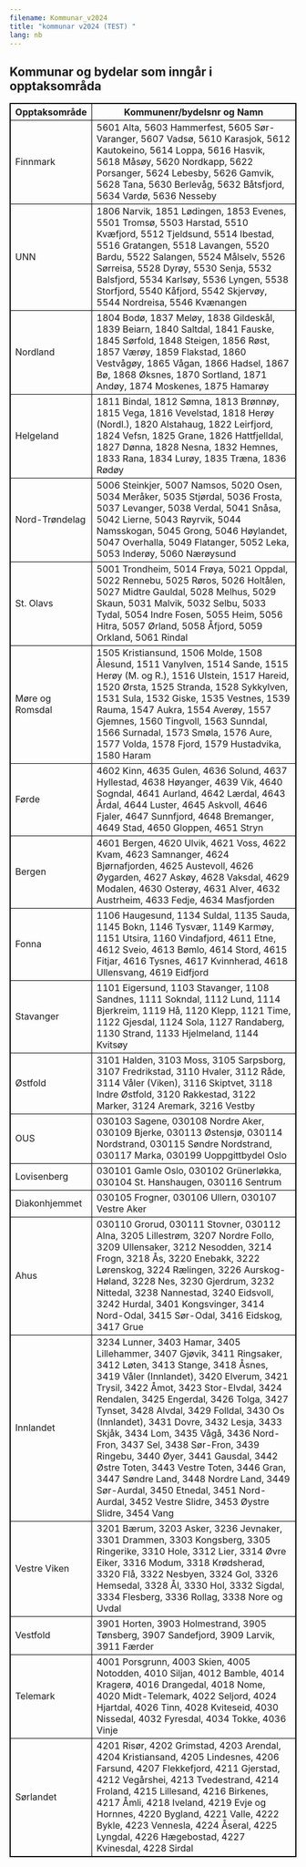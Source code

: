 ```yaml
---
filename: Kommunar_v2024
title: "kommunar v2024 (TEST) "
lang: nb
---
```

<html>
<style>
table, th, td {
  border:0.0625rem solid black;
}
</style>
<body>

<h2>Kommunar og bydelar som inngår i opptaksområda</h2>

<table style="auto">
  <tr>
    <th>Opptaksområde</th>
    <th>Kommunenr/bydelsnr og Namn </th>
   </tr>
<TR><TD>Finnmark</TD> <TD> 5601 Alta, 5603 Hammerfest, 5605 Sør-Varanger, 5607 Vadsø, 5610 Karasjok, 5612 Kautokeino, 5614 Loppa, 5616 Hasvik, 5618 Måsøy, 5620 Nordkapp, 5622 Porsanger, 5624 Lebesby, 5626 Gamvik, 5628 Tana, 5630 Berlevåg, 5632 Båtsfjord, 5634 Vardø, 5636 Nesseby</TD> </TR>

<TR><TD>UNN</TD> <TD> 1806 Narvik, 1851 Lødingen, 1853 Evenes, 5501 Tromsø, 5503 Harstad, 5510 Kvæfjord, 5512 Tjeldsund, 5514 Ibestad, 5516 Gratangen, 5518 Lavangen, 5520 Bardu, 5522 Salangen, 5524 Målselv, 5526 Sørreisa, 5528 Dyrøy, 5530 Senja, 5532 Balsfjord, 5534 Karlsøy, 5536 Lyngen, 5538 Storfjord, 5540 Kåfjord, 5542 Skjervøy, 5544 Nordreisa, 5546 Kvænangen</TD> </TR>

<TR><TD>Nordland</TD> <TD> 1804 Bodø, 1837 Meløy, 1838 Gildeskål, 1839 Beiarn, 1840 Saltdal, 1841 Fauske, 1845 Sørfold, 1848 Steigen, 1856 Røst, 1857 Værøy, 1859 Flakstad, 1860 Vestvågøy, 1865 Vågan, 1866 Hadsel, 1867 Bø, 1868 Øksnes, 1870 Sortland, 1871 Andøy, 1874 Moskenes, 1875 Hamarøy</TD> </TR>

<TR><TD>Helgeland</TD> <TD> 1811 Bindal, 1812 Sømna, 1813 Brønnøy, 1815 Vega, 1816 Vevelstad, 1818 Herøy (Nordl.), 1820 Alstahaug, 1822 Leirfjord, 1824 Vefsn, 1825 Grane, 1826 Hattfjelldal, 1827 Dønna, 1828 Nesna, 1832 Hemnes, 1833 Rana, 1834 Lurøy, 1835 Træna, 1836 Rødøy</TD> </TR>

<TR><TD>Nord-Trøndelag</TD> <TD> 5006 Steinkjer, 5007 Namsos, 5020 Osen, 5034 Meråker, 5035 Stjørdal, 5036 Frosta, 5037 Levanger, 5038 Verdal, 5041 Snåsa, 5042 Lierne, 5043 Røyrvik, 5044 Namsskogan, 5045 Grong, 5046 Høylandet, 5047 Overhalla, 5049 Flatanger, 5052 Leka, 5053 Inderøy, 5060 Nærøysund</TD> </TR>

<TR><TD>St. Olavs</TD> <TD> 5001 Trondheim, 5014 Frøya, 5021 Oppdal, 5022 Rennebu, 5025 Røros, 5026 Holtålen, 5027 Midtre Gauldal, 5028 Melhus, 5029 Skaun, 5031 Malvik, 5032 Selbu, 5033 Tydal, 5054 Indre Fosen, 5055 Heim, 5056 Hitra, 5057 Ørland, 5058 Åfjord, 5059 Orkland, 5061 Rindal</TD> </TR>

<TR><TD>Møre og Romsdal</TD> <TD> 1505 Kristiansund, 1506 Molde, 1508 Ålesund, 1511 Vanylven, 1514 Sande, 1515 Herøy (M. og R.), 1516 Ulstein, 1517 Hareid, 1520 Ørsta, 1525 Stranda, 1528 Sykkylven, 1531 Sula, 1532 Giske, 1535 Vestnes, 1539 Rauma, 1547 Aukra, 1554 Averøy, 1557 Gjemnes, 1560 Tingvoll, 1563 Sunndal, 1566 Surnadal, 1573 Smøla, 1576 Aure, 1577 Volda, 1578 Fjord, 1579 Hustadvika, 1580 Haram</TD> </TR>

<TR><TD>Førde</TD> <TD> 4602 Kinn, 4635 Gulen, 4636 Solund, 4637 Hyllestad, 4638 Høyanger, 4639 Vik, 4640 Sogndal, 4641 Aurland, 4642 Lærdal, 4643 Årdal, 4644 Luster, 4645 Askvoll, 4646 Fjaler, 4647 Sunnfjord, 4648 Bremanger, 4649 Stad, 4650 Gloppen, 4651 Stryn</TD> </TR>

<TR><TD>Bergen</TD> <TD> 4601 Bergen, 4620 Ulvik, 4621 Voss, 4622 Kvam, 4623 Samnanger, 4624 Bjørnafjorden, 4625 Austevoll, 4626 Øygarden, 4627 Askøy, 4628 Vaksdal, 4629 Modalen, 4630 Osterøy, 4631 Alver, 4632 Austrheim, 4633 Fedje, 4634 Masfjorden</TD> </TR>

<TR><TD>Fonna</TD> <TD> 1106 Haugesund, 1134 Suldal, 1135 Sauda, 1145 Bokn, 1146 Tysvær, 1149 Karmøy, 1151 Utsira, 1160 Vindafjord, 4611 Etne, 4612 Sveio, 4613 Bømlo, 4614 Stord, 4615 Fitjar, 4616 Tysnes, 4617 Kvinnherad, 4618 Ullensvang, 4619 Eidfjord</TD> </TR>

<TR><TD>Stavanger</TD> <TD> 1101 Eigersund, 1103 Stavanger, 1108 Sandnes, 1111 Sokndal, 1112 Lund, 1114 Bjerkreim, 1119 Hå, 1120 Klepp, 1121 Time, 1122 Gjesdal, 1124 Sola, 1127 Randaberg, 1130 Strand, 1133 Hjelmeland, 1144 Kvitsøy</TD> </TR>

<TR><TD>Østfold</TD> <TD> 3101 Halden, 3103 Moss, 3105 Sarpsborg, 3107 Fredrikstad, 3110 Hvaler, 3112 Råde, 3114 Våler (Viken), 3116 Skiptvet, 3118 Indre Østfold, 3120 Rakkestad, 3122 Marker, 3124 Aremark, 3216 Vestby</TD> </TR>

<TR><TD>OUS</TD> <TD> 030103 Sagene, 030108 Nordre Aker, 030109 Bjerke, 030113 Østensjø, 030114 Nordstrand, 030115 Søndre Nordstrand, 030117 Marka, 030199 Uoppgittbydel Oslo</TD> </TR>

<TR><TD>Lovisenberg</TD> <TD> 030101 Gamle Oslo, 030102 Grünerløkka, 030104 St. Hanshaugen, 030116 Sentrum</TD> </TR>

<TR><TD>Diakonhjemmet</TD> <TD> 030105 Frogner, 030106 Ullern, 030107 Vestre Aker</TD> </TR>

<TR><TD>Ahus</TD> <TD> 030110 Grorud, 030111 Stovner, 030112 Alna, 3205 Lillestrøm, 3207 Nordre Follo, 3209 Ullensaker, 3212 Nesodden, 3214 Frogn, 3218 Ås, 3220 Enebakk, 3222 Lørenskog, 3224 Rælingen, 3226 Aurskog-Høland, 3228 Nes, 3230 Gjerdrum, 3232 Nittedal, 3238 Nannestad, 3240 Eidsvoll, 3242 Hurdal, 3401 Kongsvinger, 3414 Nord-Odal, 3415 Sør-Odal, 3416 Eidskog, 3417 Grue</TD> </TR>

<TR><TD>Innlandet</TD> <TD> 3234 Lunner, 3403 Hamar, 3405 Lillehammer, 3407 Gjøvik, 3411 Ringsaker, 3412 Løten, 3413 Stange, 3418 Åsnes, 3419 Våler (Innlandet), 3420 Elverum, 3421 Trysil, 3422 Åmot, 3423 Stor-Elvdal, 3424 Rendalen, 3425 Engerdal, 3426 Tolga, 3427 Tynset, 3428 Alvdal, 3429 Folldal, 3430 Os (Innlandet), 3431 Dovre, 3432 Lesja, 3433 Skjåk, 3434 Lom, 3435 Vågå, 3436 Nord-Fron, 3437 Sel, 3438 Sør-Fron, 3439 Ringebu, 3440 Øyer, 3441 Gausdal, 3442 Østre Toten, 3443 Vestre Toten, 3446 Gran, 3447 Søndre Land, 3448 Nordre Land, 3449 Sør-Aurdal, 3450 Etnedal, 3451 Nord-Aurdal, 3452 Vestre Slidre, 3453 Øystre Slidre, 3454 Vang</TD> </TR>

<TR><TD>Vestre Viken</TD> <TD> 3201 Bærum, 3203 Asker, 3236 Jevnaker, 3301 Drammen, 3303 Kongsberg, 3305 Ringerike, 3310 Hole, 3312 Lier, 3314 Øvre Eiker, 3316 Modum, 3318 Krødsherad, 3320 Flå, 3322 Nesbyen, 3324 Gol, 3326 Hemsedal, 3328 Ål, 3330 Hol, 3332 Sigdal, 3334 Flesberg, 3336 Rollag, 3338 Nore og Uvdal</TD> </TR>

<TR><TD>Vestfold</TD> <TD> 3901 Horten, 3903 Holmestrand, 3905 Tønsberg, 3907 Sandefjord, 3909 Larvik, 3911 Færder</TD> </TR>

<TR><TD>Telemark</TD> <TD> 4001 Porsgrunn, 4003 Skien, 4005 Notodden, 4010 Siljan, 4012 Bamble, 4014 Kragerø, 4016 Drangedal, 4018 Nome, 4020 Midt-Telemark, 4022 Seljord, 4024 Hjartdal, 4026 Tinn, 4028 Kviteseid, 4030 Nissedal, 4032 Fyresdal, 4034 Tokke, 4036 Vinje</TD> </TR>

<TR><TD>Sørlandet</TD> <TD> 4201 Risør, 4202 Grimstad, 4203 Arendal, 4204 Kristiansand, 4205 Lindesnes, 4206 Farsund, 4207 Flekkefjord, 4211 Gjerstad, 4212 Vegårshei, 4213 Tvedestrand, 4214 Froland, 4215 Lillesand, 4216 Birkenes, 4217 Åmli, 4218 Iveland, 4219 Evje og Hornnes, 4220 Bygland, 4221 Valle, 4222 Bykle, 4223 Vennesla, 4224 Åseral, 4225 Lyngdal, 4226 Hægebostad, 4227 Kvinesdal, 4228 Sirdal</TD> </TR>
   </table>
</body>
</html>
